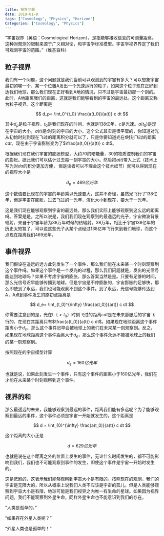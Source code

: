 ```yaml
---
title: 视界问题
date: 2018-01-8
tags: ["Cosmology", "Physics", "Horizon"]
Categories: ["Cosmology", "Physics"]
---
```


<script type="text/javascript" async
  src="https://cdn.mathjax.org/mathjax/latest/MathJax.js?config=TeX-MML-AM_CHTML">
</script>


“宇宙视界（英语：Cosmological Horizon），是指能够接收信息的可测量距离。这种对观测的限制来源于广义相对论，和宇宙学标准模型。宇宙学视界界定了我们可观测宇宙的范围。”（维基百科）

## 粒子视界

我们有一个问题，这个问题就是我们当前可以观测到的宇宙有多大？可以想象宇宙最初的哪一个，某一个位置A发出一个光速运行的粒子，如果这个粒子现在正好到达我们地球，那么我们现在正好看到A地的情况，只不过是宇宙最初那一个刻的。此时，A地距离我们的距离，这就是我们能够看到的宇宙的最远处。这个距离又称为粒子视界。这个距离是

$$
d_p= \int_0^{t_0} \frac{a(t_0)}{a(t)} c dt
$$

其中$d_p$是粒子视界，$t_0$是我们现在的时间，也就是138亿年，$c$是光速。$a(t_0)$是现在宇宙的大小，$a(t)$是$t$时刻的宇宙的大小。这个公式其实是很平庸的，你知道对光从初始时刻到现在飞过的距离积分就可以了，只是你要知道光在$t$时刻飞过的距离$c dt$，现在由于宇宙膨胀变为了$\frac{a(t_0)}{a(t)} c dt$。

根据我们现在我们宇宙的膨胀模型，大约$70%$的暗能量，$30%$的物质控制我们的宇宙的膨胀。据此我们可以估计过去每一刻宇宙的大小。然后把$a(t)$带入上式（技术上写为对$d a$的积分更加方便， 但是读者可以不理会这个技术细节）就可以得到现在的视界大小是

$$
d_p=469亿光年
$$

这个数值要比现在的宇宙的年龄乘以光速要大，这并不奇怪，虽然光飞行了138亿年，但是宇宙在膨胀，过去飞过的一光年，演化大小到现在，要大于一光年。


这是我们现在能够观察到宇宙的最远处，那么我们实际上能够观察到这么远的距离吗。答案是是。之所以说是，我们我们现在观察到的最遥远的光子，宇宙微波背景辐射，来自于宇宙年龄为38万年时候的热辐射。38万年，相比于宇宙138亿年的历史太短暂了，可以说这些光子从某个点经过138亿年飞行来到我们地球，而这个点现在距离我们469光年。

## 事件视界

我们假设在遥远的远方此刻发生了一个事件，那么我们能在未来某一个时刻观察到这个事件吗。如果这个事件是一个发光的过程，那么我们问题就是，发出的光信号能达到地球吗？如果不考虑宇宙的膨胀，那么答案当然是是。只要有足够的时间，那么光信号迟早能够传播到地球。但是宇宙是不停膨胀的，宇宙膨胀的足够快，那么即使到了永远，我们也可能观察不到这个事件。到了永远，光信号能够传达到A，A点到事件发生的原初点距离是

$$
d_e= \int_{t_0}^{\infty} \frac{a(t_0)}{a(t)} c dt
$$

你需要注意到的是，光在t（$>t_0$）时刻飞过的距离$c dt$是在未来膨胀后的宇宙飞行的，在现在其距离只有$\frac{a(t_0)}{a(t)} c dt$。如果现在地球距离这个事件距离小于$d_e$，那么这个事件迟早会被地球上的我们在未来某一刻观察到。反之，如果现在地球距离这个事件距离大于$d_e$，那么这个事件永远不能被地球上的我们的某一刻观察到。


按照现在的宇宙模型计算

$$
d_e=160亿光年
$$

也就是说，如果此刻发生一个事件，只有这个事件的距离小于160亿光年，我们在才能在未来某个时刻观察到这个事件。

## 视界的和

那么最遥远的未来，我能够观察到最远的事件，距离我们能有多远呢？为了能够观察到最远的事件，这个事件必须是宇宙一开始就发生的，这个距离是

$$
d = \int_{0}^{\infty} \frac{a(t_0)}{a(t)} c dt
$$

这个距离的大小正是

$$
d = 629 亿光年
$$

也就是说在这个距离之外的位置上发生的事件，无论什么时间发生的，都不可能影响到我们，我们也不可能观察到事件的发生，即使这个事件是宇宙一开始时发生的。

这是悲剧的，这表示我们能够观察到宇宙大小是有限的。按照现在的观测，我们的宇宙是无限大的，所以从概率上说我们人类不应该是宇宙的孤儿。但是人类能够观察到宇宙大小是有限，地球可能是我们视界之内唯一有生命的星球。如果因为视界问题，我们不能观察到外星生命，同样外星生命也不能意识到我们的存在。

“人类是孤单的。”

“如果存在外星人类呢？”

“外星人类也是孤单的！”


